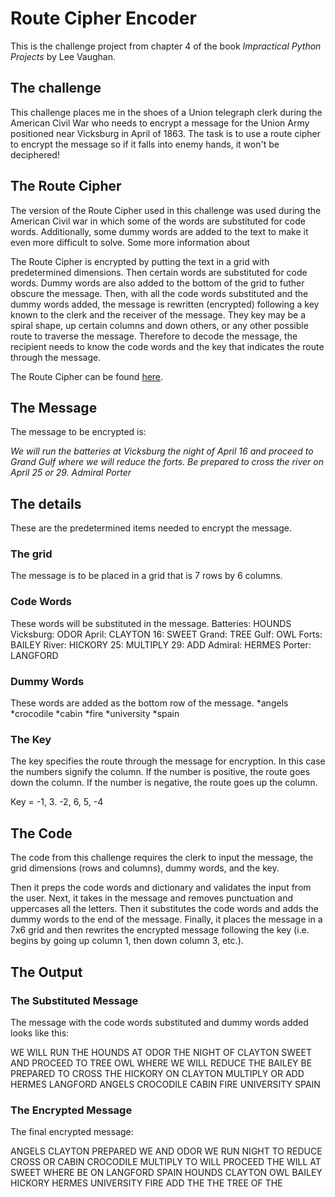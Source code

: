 # Route Cipher Encoder
This is the challenge project from chapter 4 of the book *Impractical Python Projects* by Lee Vaughan.

## The challenge
This challenge places me in the shoes of a Union telegraph clerk during the American Civil War who needs to encrypt a message for the Union Army positioned near Vicksburg in April of 1863. The task is to use a route cipher to encrypt the message so if it falls into enemy hands, it won't be deciphered!

## The Route Cipher
The version of the Route Cipher used in this challenge was used during the American Civil war in which some of the words are substituted for code words. Additionally, some dummy words are added to the text to make it even more difficult to solve. Some more information about

The Route Cipher is encrypted by putting the text in a grid with predetermined dimensions. Then certain words are substituted for code words. Dummy words are also added to the bottom of the grid to futher obscure the message. Then, with all the code words substituted and the dummy words added, the message is rewritten (encrypted) following a key known to the clerk and the receiver of the message. They key may be a spiral shape, up certain columns and down others, or any other possible route to traverse the message. Therefore to decode the message, the recipient needs to know the code words and the key that indicates the route through the message.

The Route Cipher can be found [here](https://en.wikipedia.org/wiki/Transposition_cipher#Route_cipher).

## The Message
The message to be encrypted is:

*We will run the batteries at Vicksburg the night of April 16 and proceed to Grand Gulf where we will reduce the forts. Be prepared to cross the river on April 25 or 29. Admiral Porter*

## The details
These are the predetermined items needed to encrypt the message.

### The grid
The message is to be placed in a grid that is 7 rows by 6 columns.

### Code Words
These words will be substituted in the message.
    Batteries: HOUNDS
    Vicksburg: ODOR
    April: CLAYTON
    16: SWEET
    Grand: TREE
    Gulf: OWL
    Forts: BAILEY
    River: HICKORY
    25: MULTIPLY
    29: ADD
    Admiral: HERMES
    Porter: LANGFORD

### Dummy Words
These words are added as the bottom row of the message.
*angels
*crocodile
*cabin
*fire
*university
*spain

### The Key
The key specifies the route through the message for encryption. In this case the numbers signify the column. If the number is positive, the route goes down the column. If the number is negative, the route goes up the column.

Key = -1, 3. -2, 6, 5, -4

## The Code
The code from this challenge requires the clerk to input the message, the grid dimensions (rows and columns), dummy words, and the key.

Then it preps the code words and dictionary and validates the input from the user. Next, it takes in the message and removes punctuation and uppercases all the letters. Then it substitutes the code words and adds the dummy words to the end of the message. Finally, it places the message in a 7x6 grid and then rewrites the encrypted message following the key (i.e. begins by going up column 1, then down column 3, etc.).

## The Output

### The Substituted Message
The message with the code words substituted and dummy words added looks like this:

WE WILL RUN THE HOUNDS AT
ODOR THE NIGHT OF CLAYTON SWEET
AND PROCEED TO TREE OWL WHERE
WE WILL REDUCE THE BAILEY BE
PREPARED TO CROSS THE HICKORY ON
CLAYTON MULTIPLY OR ADD HERMES LANGFORD
ANGELS CROCODILE CABIN FIRE UNIVERSITY SPAIN

### The Encrypted Message
The final encrypted message:

ANGELS CLAYTON PREPARED WE AND ODOR WE RUN NIGHT TO REDUCE CROSS OR CABIN CROCODILE MULTIPLY TO WILL PROCEED THE WILL AT SWEET WHERE BE ON LANGFORD SPAIN HOUNDS CLAYTON OWL BAILEY HICKORY HERMES UNIVERSITY FIRE ADD THE THE TREE OF THE


